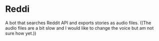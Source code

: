 # Reddi
A bot that searches Reddit API and exports stories as audio files. ((The audio files are a bit slow and I would like to change the voice but am not sure how yet.))
